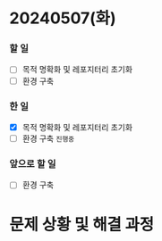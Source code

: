 # 20240507(화)

### 할 일
- [ ] 목적 명확화 및 레포지터리 초기화 
- [ ] 환경 구축 

### 한 일
- [X] 목적 명확화 및 레포지터리 초기화 
- [ ] 환경 구축 ```진행중```

### 앞으로 할 일
- [ ] 환경 구축 

# 문제 상황 및 해결 과정